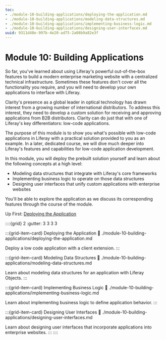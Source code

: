 ```yaml
---
toc:
- ./module-10-building-applications/deploying-the-application.md
- ./module-10-building-applications/modeling-data-structures.md
- ./module-10-building-applications/implementing-business-logic.md
- ./module-10-building-applications/designing-user-interfaces.md
uuid: 9311d48e-997b-4e20-ad75-2a08b9a82e3f
---
```

# Module 10: Building Applications

So far, you've learned about using Liferay's powerful out-of-the-box features to build a modern enterprise marketing website with a centralized technical infrastructure. Sometimes these features don't cover all the functionality you require, and you will need to develop your own applications to interface with Liferay.

Clarity's presence as a global leader in optical technology has drawn interest from a growing number of international distributors. To address this interest, they need to develop a custom solution for receiving and approving applications from B2B distributors. Clarity can do just that with one of Liferay's key differentiators: low-code applications.

The purpose of this module is to show you what's possible with low-code applications in Liferay with a practical solution provided to you as an example. In a later, dedicated course, we will dive much deeper into Liferay's features and capabilities for low-code application development.

In this module, you will deploy the prebuilt solution yourself and learn about the following concepts at a high level:

* Modeling data structures that integrate with Liferay's core frameworks
* Implementing business logic to operate on those data structures
* Designing user interfaces that unify custom applications with enterprise websites

You'll be able to explore the application as we discuss its corresponding features through the course of the module.

Up First: [Deploying the Application](./module-10-building-applications/deploying-the-application.md)

::::{grid} 2
:gutter: 3 3 3 3

:::{grid-item-card} Deploying the Application
:link: ./module-10-building-applications/deploying-the-application.md

Deploy a low code application with a client extension.
:::

:::{grid-item-card} Modeling Data Structures
:link: ./module-10-building-applications/modeling-data-structures.md

Learn about modeling data structures for an application with Liferay Objects.
:::

:::{grid-item-card} Implementing Business Logic
:link: ./module-10-building-applications/implementing-business-logic.md

Learn about implementing business logic to define application behavior.
:::

:::{grid-item-card} Designing User Interfaces
:link: ./module-10-building-applications/designing-user-interfaces.md

Learn about designing user interfaces that incorporate applications into enterprise websites.
:::
::::